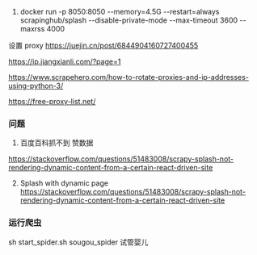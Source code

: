1. docker run -p 8050:8050 --memory=4.5G  --restart=always scrapinghub/splash --disable-private-mode --max-timeout 3600 --maxrss 4000


设置 proxy
https://juejin.cn/post/6844904160727400455

https://ip.jiangxianli.com/?page=1

https://www.scrapehero.com/how-to-rotate-proxies-and-ip-addresses-using-python-3/

https://free-proxy-list.net/


### 问题
1. 百度百科抓不到 赞数据

https://stackoverflow.com/questions/51483008/scrapy-splash-not-rendering-dynamic-content-from-a-certain-react-driven-site


2. Splash with dynamic page
https://stackoverflow.com/questions/51483008/scrapy-splash-not-rendering-dynamic-content-from-a-certain-react-driven-site

### 运行爬虫

sh start_spider.sh sougou_spider 试管婴儿